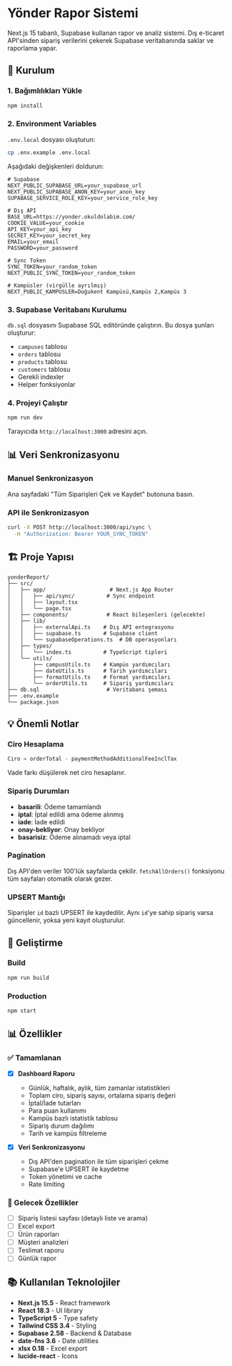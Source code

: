 # Yönder Rapor Sistemi

Next.js 15 tabanlı, Supabase kullanan rapor ve analiz sistemi. Dış e-ticaret API'sinden sipariş verilerini çekerek Supabase veritabanında saklar ve raporlama yapar.

## 🚀 Kurulum

### 1. Bağımlılıkları Yükle

```bash
npm install
```

### 2. Environment Variables

`.env.local` dosyası oluşturun:

```bash
cp .env.example .env.local
```

Aşağıdaki değişkenleri doldurun:

```env
# Supabase
NEXT_PUBLIC_SUPABASE_URL=your_supabase_url
NEXT_PUBLIC_SUPABASE_ANON_KEY=your_anon_key
SUPABASE_SERVICE_ROLE_KEY=your_service_role_key

# Dış API
BASE_URL=https://yonder.okuldolabim.com/
COOKIE_VALUE=your_cookie
API_KEY=your_api_key
SECRET_KEY=your_secret_key
EMAIL=your_email
PASSWORD=your_password

# Sync Token
SYNC_TOKEN=your_random_token
NEXT_PUBLIC_SYNC_TOKEN=your_random_token

# Kampüsler (virgülle ayrılmış)
NEXT_PUBLIC_KAMPUSLER=Doğukent Kampüsü,Kampüs 2,Kampüs 3
```

### 3. Supabase Veritabanı Kurulumu

`db.sql` dosyasını Supabase SQL editöründe çalıştırın. Bu dosya şunları oluşturur:

- `campuses` tablosu
- `orders` tablosu
- `products` tablosu
- `customers` tablosu
- Gerekli indexler
- Helper fonksiyonlar

### 4. Projeyi Çalıştır

```bash
npm run dev
```

Tarayıcıda `http://localhost:3000` adresini açın.

## 📊 Veri Senkronizasyonu

### Manuel Senkronizasyon

Ana sayfadaki "Tüm Siparişleri Çek ve Kaydet" butonuna basın.

### API ile Senkronizasyon

```bash
curl -X POST http://localhost:3000/api/sync \
  -H "Authorization: Bearer YOUR_SYNC_TOKEN"
```

## 🏗 Proje Yapısı

```
yonderReport/
├── src/
│   ├── app/                    # Next.js App Router
│   │   ├── api/sync/          # Sync endpoint
│   │   ├── layout.tsx
│   │   └── page.tsx
│   ├── components/            # React bileşenleri (gelecekte)
│   ├── lib/
│   │   ├── externalApi.ts    # Dış API entegrasyonu
│   │   ├── supabase.ts       # Supabase client
│   │   └── supabaseOperations.ts  # DB operasyonları
│   ├── types/
│   │   └── index.ts          # TypeScript tipleri
│   └── utils/
│       ├── campusUtils.ts    # Kampüs yardımcıları
│       ├── dateUtils.ts      # Tarih yardımcıları
│       ├── formatUtils.ts    # Format yardımcıları
│       └── orderUtils.ts     # Sipariş yardımcıları
├── db.sql                     # Veritabanı şeması
├── .env.example
└── package.json
```

## 💡 Önemli Notlar

### Ciro Hesaplama

```typescript
Ciro = orderTotal - paymentMethodAdditionalFeeInclTax
```

Vade farkı düşülerek net ciro hesaplanır.

### Sipariş Durumları

- **basarili**: Ödeme tamamlandı
- **iptal**: İptal edildi ama ödeme alınmış
- **iade**: İade edildi
- **onay-bekliyor**: Onay bekliyor
- **basarisiz**: Ödeme alınamadı veya iptal

### Pagination

Dış API'den veriler 100'lük sayfalarda çekilir. `fetchAllOrders()` fonksiyonu tüm sayfaları otomatik olarak gezer.

### UPSERT Mantığı

Siparişler `id` bazlı UPSERT ile kaydedilir. Aynı `id`'ye sahip sipariş varsa güncellenir, yoksa yeni kayıt oluşturulur.

## 🔧 Geliştirme

### Build

```bash
npm run build
```

### Production

```bash
npm start
```

## 📊 Özellikler

### ✅ Tamamlanan

- [x] **Dashboard Raporu**
  - Günlük, haftalık, aylık, tüm zamanlar istatistikleri
  - Toplam ciro, sipariş sayısı, ortalama sipariş değeri
  - İptal/İade tutarları
  - Para puan kullanımı
  - Kampüs bazlı istatistik tablosu
  - Sipariş durum dağılımı
  - Tarih ve kampüs filtreleme

- [x] **Veri Senkronizasyonu**
  - Dış API'den pagination ile tüm siparişleri çekme
  - Supabase'e UPSERT ile kaydetme
  - Token yönetimi ve cache
  - Rate limiting

### 📝 Gelecek Özellikler

- [ ] Sipariş listesi sayfası (detaylı liste ve arama)
- [ ] Excel export
- [ ] Ürün raporları
- [ ] Müşteri analizleri
- [ ] Teslimat raporu
- [ ] Günlük rapor

## 📚 Kullanılan Teknolojiler

- **Next.js 15.5** - React framework
- **React 18.3** - UI library
- **TypeScript 5** - Type safety
- **Tailwind CSS 3.4** - Styling
- **Supabase 2.58** - Backend & Database
- **date-fns 3.6** - Date utilities
- **xlsx 0.18** - Excel export
- **lucide-react** - Icons
